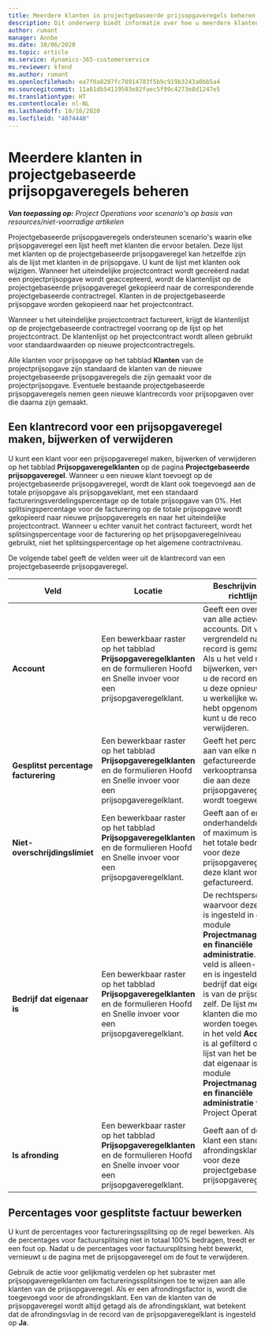 ```yaml
---
title: Meerdere klanten in projectgebaseerde prijsopgaveregels beheren
description: Dit onderwerp biedt informatie over hoe u meerdere klanten op projectgebaseerde prijsopgaveregels kunt beheren.
author: rumant
manager: Annbe
ms.date: 10/06/2020
ms.topic: article
ms.service: dynamics-365-customerservice
ms.reviewer: kfend
ms.author: rumant
ms.openlocfilehash: ea7f0a8207fc78914783f5b9c919b3243a0bb5a4
ms.sourcegitcommit: 11a61db54119503e82faec5f99c4273e8d1247e5
ms.translationtype: HT
ms.contentlocale: nl-NL
ms.lasthandoff: 10/16/2020
ms.locfileid: "4074440"
---
```

# <a name="manage-multiple-customers-on-project-based-quote-lines"></a>Meerdere klanten in projectgebaseerde prijsopgaveregels beheren

_**Van toepassing op:** Project Operations voor scenario's op basis van resources/niet-voorradige artikelen_

Projectgebaseerde prijsopgaveregels ondersteunen scenario's waarin elke prijsopgaveregel een lijst heeft met klanten die ervoor betalen. Deze lijst met klanten op de projectgebaseerde prijsopgaveregel kan hetzelfde zijn als de lijst met klanten in de prijsopgave. U kunt de lijst met klanten ook wijzigen. Wanneer het uiteindelijke projectcontract wordt gecreëerd nadat een projectprijsopgave wordt geaccepteerd, wordt de klantenlijst op de projectgebaseerde prijsopgaveregel gekopieerd naar de corresponderende projectgebaseerde contractregel. Klanten in de projectgebaseerde prijsopgave worden gekopieerd naar het projectcontract.

Wanneer u het uiteindelijke projectcontract factureert, krijgt de klantenlijst op de projectgebaseerde contractregel voorrang op de lijst op het projectcontract. De klantenlijst op het projectcontract wordt alleen gebruikt voor standaardwaarden op nieuwe projectcontractregels.

Alle klanten voor prijsopgave op het tabblad **Klanten** van de projectprijsopgave zijn standaard de klanten van de nieuwe projectgebaseerde prijsopgaveregels die zijn gemaakt voor de projectprijsopgave. Eventuele bestaande projectgebaseerde prijsopgaveregels nemen geen nieuwe klantrecords voor prijsopgaven over die daarna zijn gemaakt.

## <a name="create-update-or-delete-a-quote-line-customer-record"></a>Een klantrecord voor een prijsopgaveregel maken, bijwerken of verwijderen

U kunt een klant voor een prijsopgaveregel maken, bijwerken of verwijderen op het tabblad **Prijsopgaveregelklanten** op de pagina **Projectgebaseerde prijsopgaveregel**. Wanneer u een nieuwe klant toevoegt op de projectgebaseerde prijsopgaveregel, wordt de klant ook toegevoegd aan de totale prijsopgave als prijsopgaveklant, met een standaard factureringsverdelingspercentage op de totale prijsopgave van 0%. Het splitsingspercentage voor de facturering op de totale prijsopgave wordt gekopieerd naar nieuwe prijsopgaveregels en naar het uiteindelijke projectcontract. Wanneer u echter vanuit het contract factureert, wordt het splitsingspercentage voor de facturering op het prijsopgaveregelniveau gebruikt, niet het splitsingspercentage op het algemene contractniveau. 

De volgende tabel geeft de velden weer uit de klantrecord van een projectgebaseerde prijsopgaveregel.

| Veld | Locatie | Beschrijving en richtlijn | Downstreamimpact |
| --- | --- | --- | --- |
| **Account** | Een bewerkbaar raster op het tabblad **Prijsopgaveregelklanten** en de formulieren Hoofd en Snelle invoer voor een prijsopgaveregelklant. | Geeft een overzicht van alle actieve accounts. Dit veld is vergrendeld nadat de record is gemaakt. Als u het veld moet bijwerken, verwijdert u de record en maakt u deze opnieuw. Als u werkelijke waarden hebt opgenomen, kunt u de record niet verwijderen. | Wanneer u een account kiest uit de hoofdlijst met accounts om toe te voegen, wordt de klant van de prijsopgaveregel ook toegevoegd als klant van een prijsopgave. Prijsopgaveregelklanten worden gekopieerd naar de klanten op de projectcontractregel wanneer een prijsopgave wordt geaccepteerd. |
| **Gesplitst percentage facturering** | Een bewerkbaar raster op het tabblad **Prijsopgaveregelklanten** en de formulieren Hoofd en Snelle invoer voor een prijsopgaveregelklant. | Geeft het percentage aan van elke niet-gefactureerde verkooptransactie die aan deze prijsopgaveregelklant wordt toegewezen. | Wordt gekopieerd naar projectcontractregelklanten. |
| **Niet-overschrijdingslimiet** | Een bewerkbaar raster op het tabblad **Prijsopgaveregelklanten** en de formulieren Hoofd en Snelle invoer voor een prijsopgaveregelklant. | Geeft aan of er een onderhandelde limiet of maximum is voor het totale bedrag dat voor deze prijsopgaveregel aan deze klant wordt gefactureerd. | Wordt gekopieerd naar de klanten op de projectcontractregel wanneer een prijsopgave wordt geaccepteerd. |
| **Bedrijf dat eigenaar is** | Een bewerkbaar raster op het tabblad **Prijsopgaveregelklanten** en de formulieren Hoofd en Snelle invoer voor een prijsopgaveregelklant. | De rechtspersoon waarvoor deze klant is ingesteld in de module **Projectmanagement en financiële administratie**. Dit veld is alleen-lezen en is ingesteld op het bedrijf dat eigenaar is van de prijsopgave zelf. De lijst met klanten die moeten worden toegevoegd in het veld **Account** is al gefilterd op de lijst van het bedrijf dat eigenaar is in de module **Projectmanagement en financiële administratie** van Project Operations. | Het bedrijf dat de eigenaar is, komt overeen met het concept van rechtspersoon. Alle kosten en opbrengsten die voortvloeien uit dit project worden verantwoord in het grootboek van het bedrijf dat de eigenaar is. |
| **Is afronding** | Een bewerkbaar raster op het tabblad **Prijsopgaveregelklanten** en de formulieren Hoofd en Snelle invoer voor een prijsopgaveregelklant. | Geeft aan of deze klant een standaard afrondingsklant is voor deze projectgebaseerde prijsopgaveregel. | Wordt gekopieerd naar de klanten op het projectcontract wanneer een prijsopgave wordt geaccepteerd. |

## <a name="edit-billing-split-percentages"></a>Percentages voor gesplitste factuur bewerken

U kunt de percentages voor factureringssplitsing op de regel bewerken. Als de percentages voor factuursplitsing niet in totaal 100% bedragen, treedt er een fout op. Nadat u de percentages voor factuursplitsing hebt bewerkt, vernieuwt u de pagina met de prijsopgaveregel om de fout te verwijderen.

Gebruik de actie voor gelijkmatig verdelen op het subraster met prijsopgaveregelklanten om factureringssplitsingen toe te wijzen aan alle klanten van de prijsopgaveregel. Als er een afrondingsfactor is, wordt die toegevoegd voor de afrondingsklant. Een van de klanten van de prijsopgaveregel wordt altijd getagd als de afrondingsklant, wat betekent dat de afrondingsvlag in de record van de prijsopgaveregelklant is ingesteld op **Ja**. 
